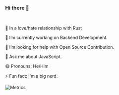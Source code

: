 <div align='justify'>
  
### Hi there 👋
  
  <br/>

 🧡 In a love/hate relationship with Rust 
  
 🔭 I’m currently working on Backend Development. 
  
 🤔 I’m looking for help with Open Source Contribution. 
  
 💬 Ask me about JavaScript. 
  
 😄 Pronouns: He/Him 
  
 ⚡ Fun fact: I'm a big nerd. 
  
![Metrics](https://metrics.lecoq.io/felkr?template=classic&base.header=0&languages=1&languages.limit=8&languages.threshold=0%25&languages.colors=github&languages.sections=most-used&languages.indepth=false&languages.analysis.timeout=15&languages.categories=markup%2C%20programming&languages.recent.categories=markup%2C%20programming&languages.recent.load=300&languages.recent.days=14&config.timezone=Europe%2FVienna)</div>
